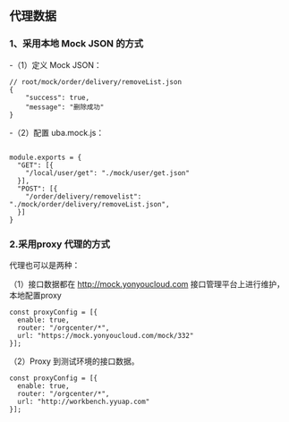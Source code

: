 ## 代理数据

### 1、采用本地 Mock JSON 的方式

-（1）定义 Mock JSON：

```
// root/mock/order/delivery/removeList.json
{
    "success": true,
    "message": "删除成功"
}
```

-（2）配置 uba.mock.js：

```

module.exports = {
  "GET": [{
    "/local/user/get": "./mock/user/get.json"
  }],
  "POST": [{
    "/order/delivery/removelist": "./mock/order/delivery/removeList.json",
  }]
}
```

### 2.采用proxy 代理的方式

代理也可以是两种：

（1）接口数据都在 http://mock.yonyoucloud.com 接口管理平台上进行维护，本地配置proxy

```
const proxyConfig = [{
  enable: true,
  router: "/orgcenter/*",
  url: "https://mock.yonyoucloud.com/mock/332"
}];
```

（2）Proxy 到测试环境的接口数据。

```
const proxyConfig = [{
  enable: true,
  router: "/orgcenter/*",
  url: "http://workbench.yyuap.com"
}];
```


